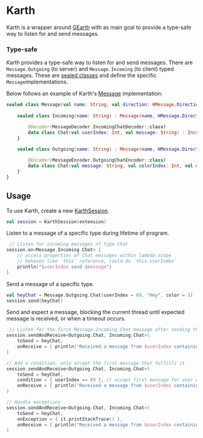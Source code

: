 # Karth
Karth is a wrapper around [GEarth](https://github.com/sirjonasxx/G-Earth) with as main goal to provide a type-safe way to listen for and send messages.

### Type-safe

Karth provides a type-safe way to listen for and send messages.
There are `Message.Outgoing` (to server) and `Message.Incoming` (to client) typed messages.
These are [sealed classes](https://kotlinlang.org/docs/sealed-classes.html) 
and define the specific `Message`implementations.

Below follows an example of Karth's [Message](src/main/kotlin/dorving/karth/message/Message.kt) implementation:
```kt
sealed class Message(val name: String, val direction: HMessage.Direction) {
    
    sealed class Incoming(name: String) : Message(name, HMessage.Direction.TOCLIENT) {

        @Decoder(MessageDecoder.IncomingChatDecoder::class)
        data class Chat(val userIndex: Int, val message: String) : Incoming("Chat")
    }
   
    sealed class Outgoing(name: String) : Message(name, HMessage.Direction.TOSERVER) {

        @Encoder(MessageEncoder.OutgoingChatEncoder::class)
        data class Chat(val message: String, val colorIndex: Int, val userIndex: Int) : Outgoing("Chat")
    }
}
```

## Usage

To use Karth, create a new [KarthSession](src/main/kotlin/dorving/karth/KarthSession.kt).

```kt
val session = KarthSession(extension)
```
Listen to a message of a specific type during lifetime of program.
```kt
 // Listen for incoming messages of type Chat
session.on<Message.Incoming.Chat> {
    // access properties of Chat messages within lambda scope
    // behaves like `this` reference, could do `this.userIndex`
    println("$userIndex send $message")
}
```

Send a message of a specific type.
```kt
val heyChat = Message.Outgoing.Chat(userIndex = 69, "Hey", color = 1)
session.send(heyChat)
```

Send and expect a message, blocking the current thread until expected message is received, or when a timeout occurs.
```kt
 // Listen for the first Message.Incoming.Chat message after sending the packet
session.sendAndReceive<Outgoing.Chat, Incoming.Chat>(
    toSend = heyChat,
    onReceive = { println("Received a message from $userIndex containing $contents") }
)

// Add a condition, only accept the first message that fulfills it
session.sendAndReceive<Outgoing.Chat, Incoming.Chat>(
    toSend = heyChat,
    condition = { userIndex == 69 }, // accept first message for user with index `69`
    onReceive = { println("Received a message from $userIndex containing $contents") }
)

// Handle exceptions
session.sendAndReceive<Outgoing.Chat, Incoming.Chat>(
    toSend = heyChat,
    onException = { it.printStackTrace() },
    onReceive = { println("Received a message from $userIndex containing $contents") },
)
```

